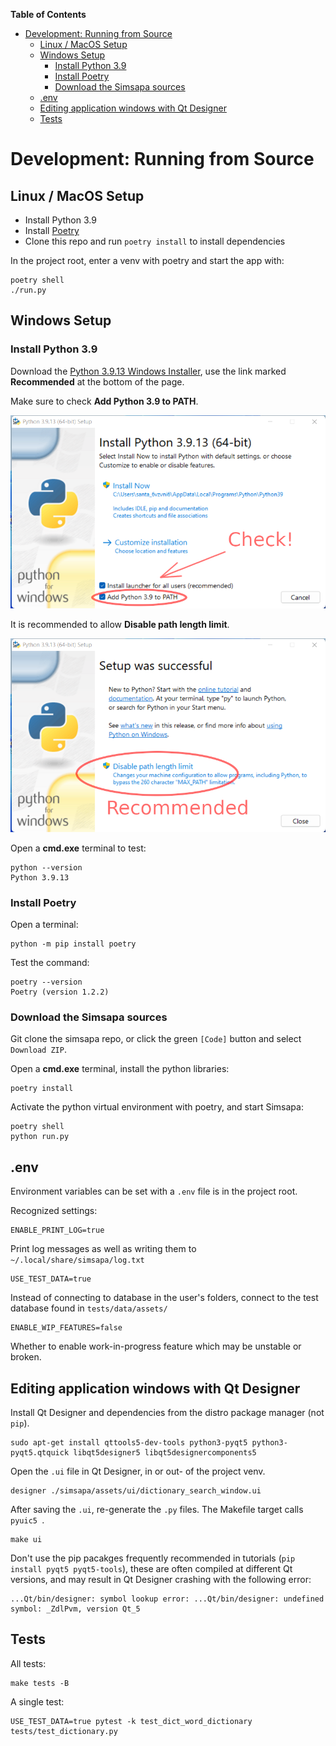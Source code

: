 <!-- markdown-toc start - Don't edit this section. Run M-x markdown-toc-refresh-toc -->
**Table of Contents**

- [Development: Running from Source](#development-running-from-source)
    - [Linux / MacOS Setup](#linux--macos-setup)
    - [Windows Setup](#windows-setup)
        - [Install Python 3.9](#install-python-39)
        - [Install Poetry](#install-poetry)
        - [Download the Simsapa sources](#download-the-simsapa-sources)
    - [.env](#env)
    - [Editing application windows with Qt Designer](#editing-application-windows-with-qt-designer)
    - [Tests](#tests)

<!-- markdown-toc end -->

# Development: Running from Source

## Linux / MacOS Setup

- Install Python 3.9
- Install [Poetry](https://python-poetry.org/docs/)
- Clone this repo and run `poetry install` to install dependencies

In the project root, enter a venv with poetry and start the app with:

``` shell
poetry shell
./run.py
```

## Windows Setup

### Install Python 3.9

Download the [Python 3.9.13 Windows Installer](https://www.python.org/downloads/release/python-3913/), use the link marked **Recommended** at the bottom of the page.

Make sure to check **Add Python 3.9 to PATH**.

![Windows Install Python](images/windows-install-python.png)

It is recommended to allow **Disable path length limit**.

![Windows Python Finished](images/windows-python-finished.png)

Open a **cmd.exe** terminal to test:

```
python --version
Python 3.9.13
```

### Install Poetry

Open a terminal:

```
python -m pip install poetry
```

Test the command:

```
poetry --version
Poetry (version 1.2.2)
```

### Download the Simsapa sources

Git clone the simsapa repo, or click the green `[Code]` button and select `Download ZIP`.

Open a **cmd.exe** terminal, install the python libraries:

```
poetry install
```

Activate the python virtual environment with poetry, and start Simsapa:

```
poetry shell
python run.py
```

## .env

Environment variables can be set with a `.env` file is in the project root.

Recognized settings:

```
ENABLE_PRINT_LOG=true
```

Print log messages as well as writing them to `~/.local/share/simsapa/log.txt`

```
USE_TEST_DATA=true
```

Instead of connecting to database in the user's folders, connect to the test
database found in `tests/data/assets/`

```
ENABLE_WIP_FEATURES=false
```

Whether to enable work-in-progress feature which may be unstable or broken.

## Editing application windows with Qt Designer

Install Qt Designer and dependencies from the distro package manager (not `pip`).

``` shell
sudo apt-get install qttools5-dev-tools python3-pyqt5 python3-pyqt5.qtquick libqt5designer5 libqt5designercomponents5
```

Open the `.ui` file in Qt Designer, in or out- of the project venv.

``` shell
designer ./simsapa/assets/ui/dictionary_search_window.ui
```

After saving the `.ui`, re-generate the `.py` files. The Makefile target calls `pyuic5 `.

``` shell
make ui
```

Don't use the pip pacakges frequently recommended in tutorials (`pip install
pyqt5 pyqt5-tools`), these are often compiled at different Qt versions, and may
result in Qt Designer crashing with the following error:

```
...Qt/bin/designer: symbol lookup error: ...Qt/bin/designer: undefined symbol: _ZdlPvm, version Qt_5
```

## Tests

All tests:

``` shell
make tests -B
```

A single test:

``` shell
USE_TEST_DATA=true pytest -k test_dict_word_dictionary tests/test_dictionary.py
```
